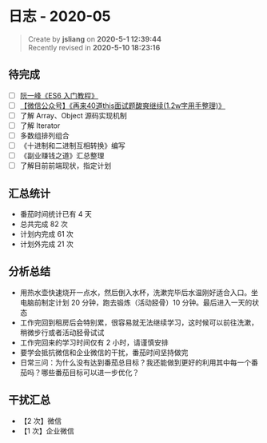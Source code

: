 日志 - 2020-05
===

> Create by **jsliang** on **2020-5-1 12:39:44**  
> Recently revised in **2020-5-10 18:23:16**

## 待完成

* [ ] [阮一峰《ES6 入门教程》](https://es6.ruanyifeng.com/)
* [ ] [【微信公众号】《再来40道this面试题酸爽继续(1.2w字用手整理)》](https://mp.weixin.qq.com/s/k8PngT7afosSxUJSECRtJA)
* [ ] 了解 Array、Object 源码实现机制
* [ ] 了解 Iterator
* [ ] 多数组排列组合
* [ ] 《十进制和二进制互相转换》编写
* [ ] 《副业赚钱之道》汇总整理
* [ ] 了解目前前端现状，指定计划

## 汇总统计

* 番茄时间统计已有 4 天
* 总共完成 82 次
* 计划内完成 61 次
* 计划外完成 21 次

## 分析总结

* 用热水壶快速烧开一点水，然后倒入水杯，洗漱完毕后水温刚好适合入口。坐电脑前制定计划 20 分钟，跑去锻炼（活动胫骨）10 分钟。最后进入一天的状态
* 工作完回到租房后会特别累，很容易就无法继续学习，这时候可以前往洗漱，稍微步行或者活动胫骨试试
* 工作完回来的学习时间仅有 2 小时，请谨慎安排
* 要学会抵抗微信和企业微信的干扰，番茄时间坚持做完
* 日常三问：为什么没有达到番茄总目标？我还能做到更好的利用其中每一个番茄吗？哪些番茄目标可以进一步优化？

## 干扰汇总

* 【2 次】微信
* 【1 次】企业微信